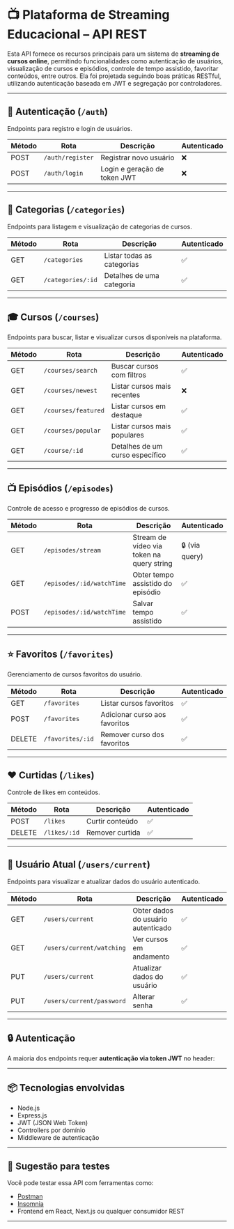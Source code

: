 # 📺 Plataforma de Streaming Educacional – API REST

Esta API fornece os recursos principais para um sistema de **streaming de cursos online**, permitindo funcionalidades como autenticação de usuários, visualização de cursos e episódios, controle de tempo assistido, favoritar conteúdos, entre outros. Ela foi projetada seguindo boas práticas RESTful, utilizando autenticação baseada em JWT e segregação por controladores.

---

## 🔐 Autenticação (`/auth`)
Endpoints para registro e login de usuários.

| Método | Rota              | Descrição                          | Autenticado |
|--------|-------------------|------------------------------------|-------------|
| POST   | `/auth/register`  | Registrar novo usuário             | ❌          |
| POST   | `/auth/login`     | Login e geração de token JWT       | ❌          |

---

## 📂 Categorias (`/categories`)
Endpoints para listagem e visualização de categorias de cursos.

| Método | Rota                  | Descrição                         | Autenticado |
|--------|-----------------------|-----------------------------------|-------------|
| GET    | `/categories`         | Listar todas as categorias        | ✅          |
| GET    | `/categories/:id`     | Detalhes de uma categoria         | ✅          |

---

## 🎓 Cursos (`/courses`)
Endpoints para buscar, listar e visualizar cursos disponíveis na plataforma.

| Método | Rota                      | Descrição                         | Autenticado |
|--------|---------------------------|-----------------------------------|-------------|
| GET    | `/courses/search`         | Buscar cursos com filtros         | ✅          |
| GET    | `/courses/newest`         | Listar cursos mais recentes       | ❌          |
| GET    | `/courses/featured`       | Listar cursos em destaque         | ✅          |
| GET    | `/courses/popular`        | Listar cursos mais populares      | ✅          |
| GET    | `/course/:id`             | Detalhes de um curso específico   | ✅          |

---

## 📺 Episódios (`/episodes`)
Controle de acesso e progresso de episódios de cursos.

| Método | Rota                               | Descrição                                 | Autenticado |
|--------|------------------------------------|-------------------------------------------|-------------|
| GET    | `/episodes/stream`                 | Stream de vídeo via token na query string | 🔒 (via query) |
| GET    | `/episodes/:id/watchTime`          | Obter tempo assistido do episódio         | ✅          |
| POST   | `/episodes/:id/watchTime`          | Salvar tempo assistido                    | ✅          |

---

## ⭐ Favoritos (`/favorites`)
Gerenciamento de cursos favoritos do usuário.

| Método | Rota                | Descrição                         | Autenticado |
|--------|---------------------|-----------------------------------|-------------|
| GET    | `/favorites`        | Listar cursos favoritos           | ✅          |
| POST   | `/favorites`        | Adicionar curso aos favoritos     | ✅          |
| DELETE | `/favorites/:id`    | Remover curso dos favoritos       | ✅          |

---

## ❤️ Curtidas (`/likes`)
Controle de likes em conteúdos.

| Método | Rota           | Descrição                   | Autenticado |
|--------|----------------|-----------------------------|-------------|
| POST   | `/likes`       | Curtir conteúdo             | ✅          |
| DELETE | `/likes/:id`   | Remover curtida             | ✅          |

---

## 👤 Usuário Atual (`/users/current`)
Endpoints para visualizar e atualizar dados do usuário autenticado.

| Método | Rota                            | Descrição                             | Autenticado |
|--------|----------------------------------|---------------------------------------|-------------|
| GET    | `/users/current`                | Obter dados do usuário autenticado    | ✅          |
| GET    | `/users/current/watching`       | Ver cursos em andamento               | ✅          |
| PUT    | `/users/current`                | Atualizar dados do usuário            | ✅          |
| PUT    | `/users/current/password`       | Alterar senha                         | ✅          |

---

## 🔒 Autenticação
A maioria dos endpoints requer **autenticação via token JWT** no header:


---

## 📦 Tecnologias envolvidas
- Node.js
- Express.js
- JWT (JSON Web Token)
- Controllers por domínio
- Middleware de autenticação

---

## 🧪 Sugestão para testes
Você pode testar essa API com ferramentas como:
- [Postman](https://www.postman.com/)
- [Insomnia](https://insomnia.rest/)
- Frontend em React, Next.js ou qualquer consumidor REST

---